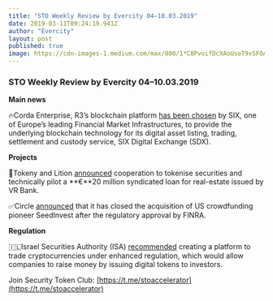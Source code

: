 ```yaml
---
title: "STO Weekly Review by Evercity 04–10.03.2019"
date: 2019-03-11T09:24:19.941Z
author: "Evercity"
layout: post
published: true
image: https://cdn-images-1.medium.com/max/800/1*C8PvoifDcXAoUsoT9xSFOA.png
---
```


### **STO Weekly Review by Evercity 04–10.03.2019**



**Main news**

🔥Corda Enterprise, R3’s blockchain platform [has been chosen](https://www.r3.com/news/corda-enterprise-selected-by-six-digital-exchange/) by SIX, one of Europe’s leading Financial Market Infrastructures, to provide the underlying blockchain technology for its digital asset listing, trading, settlement and custody service, SIX Digital Exchange (SDX).

**Projects**

🤝Tokeny and Lition [announced](https://tokeny.com/tokeny-and-lition-cooperate-to-tokenize-securities-and-technically-pilot-a-e20m-syndicated-loan-for-real-estate-issued-by-vr-bank/?utm_source=Social%20Media&amp;utm_medium=Telegram&amp;utm_campaign=) cooperation to tokenise securities and technically pilot a **€**20 million syndicated loan for real-estate issued by VR Bank.

✅Circle [announced](https://medium.com/circle-blog/circle-closes-acquisition-of-seedinvest-another-step-towards-the-democratization-of-finance-94713c10b95b) that it has closed the acquisition of US crowdfunding pioneer SeedInvest after the regulatory approval by FINRA.

**Regulation**

🇮🇱Israel Securities Authority (ISA) [recommended](https://www.reuters.com/article/israel-crypto/israel-market-regulator-sees-room-for-cryptocurrency-trading-idUSL5N20T31V?utm_source=securitytoken-it-newsletter) creating a platform to trade cryptocurrencies under enhanced regulation, which would allow companies to raise money by issuing digital tokens to investors.

Join Security Token Club: [https://t.me/stoaccelerator](https://t.me/stoaccelerator)
